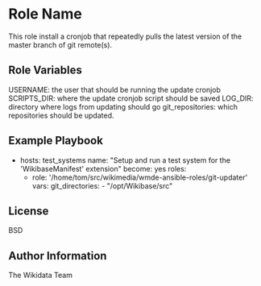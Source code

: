 Role Name
=========

This role install a cronjob that repeatedly pulls the latest version of the master branch of git remote(s).

Role Variables
--------------

USERNAME: the user that should be running the update cronjob
SCRIPTS_DIR: where the update cronjob script should be saved
LOG_DIR: directory where logs from updating should go
git_repositories: which repositories should be updated.

Example Playbook
----------------

- hosts: test_systems
  name: "Setup and run a test system for the 'WikibaseManifest' extension"
  become: yes
  roles:
    - role: '/home/tom/src/wikimedia/wmde-ansible-roles/git-updater'
      vars:
        git_directories:
          - "/opt/Wikibase/src"

License
-------

BSD

Author Information
------------------

The Wikidata Team
